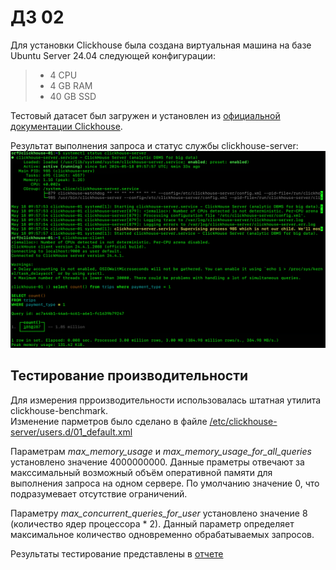 # ДЗ 02

Для установки Clickhouse была создана виртуальная машина на базе Ubuntu Server 24.04 следующей конфигурации:  
> - 4 CPU  
> - 4 GB RAM  
> - 40 GB SSD

Тестовый датасет был загружен и установлен из [официальной документации Clickhouse](https://clickhouse.com/docs/en/getting-started/example-datasets/nyc-taxi).  

Результат выполнения запроса и статус службы clickhouse-server:  
![](https://github.com/oslavgorod/Clickhouse-2024/blob/main/DZ02/clh.png)  

## Тестирование производительности  

Для измерения прроизводительности использовалась штатная утилита clickhouse-benchmark.  
Изменение парметров было сделано в файле [/etc/clickhouse-server/users.d/01_default.xml](https://github.com/oslavgorod/Clickhouse-2024/blob/main/DZ02/01_tune.xml)  

Параметрам _max_memory_usage_ и _max_memory_usage_for_all_queries_ установлено значение 4000000000. Данные праметры отвечают за макссимальный возможный объём оперативной памяти для выполнения запроса на одном сервере. По умолчанию значение 0, что подразумевает отсутствие ограничений.  

Параметру _max_concurrent_queries_for_user_ установлено значение 8 (количество ядер процессора * 2). Данный параметр определяет максимальное количество одновременно обрабатываемых запросов.  

Результаты тестирование представлены в [отчете](https://github.com/oslavgorod/Clickhouse-2024/blob/main/DZ02/%D0%94%D0%9702.pdf)
